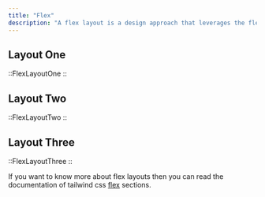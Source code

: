 ```yaml
---
title: "Flex"
description: "A flex layout is a design approach that leverages the flex box model to create flexible and responsive arrangements of elements within a container. It allows items to dynamically adjust their size, alignment, and distribution, making it ideal for building responsive and visually appealing user interfaces."
---
```


## Layout One

::FlexLayoutOne
::

## Layout Two

::FlexLayoutTwo
::

## Layout Three

::FlexLayoutThree
::

If you want to know more about flex layouts then you can read the documentation of tailwind css [flex](https://tailwindcss.com/docs/flex) sections.
